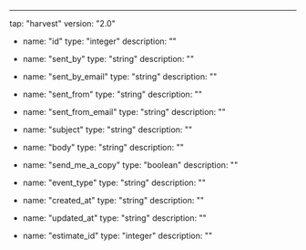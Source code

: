 ---
tap: "harvest"
version: "2.0"
  - name: "id"
    type: "integer"
    description: ""

  - name: "sent_by"
    type: "string"
    description: ""

  - name: "sent_by_email"
    type: "string"
    description: ""

  - name: "sent_from"
    type: "string"
    description: ""

  - name: "sent_from_email"
    type: "string"
    description: ""

  - name: "subject"
    type: "string"
    description: ""

  - name: "body"
    type: "string"
    description: ""

  - name: "send_me_a_copy"
    type: "boolean"
    description: ""

  - name: "event_type"
    type: "string"
    description: ""

  - name: "created_at"
    type: "string"
    description: ""

  - name: "updated_at"
    type: "string"
    description: ""

  - name: "estimate_id"
    type: "integer"
    description: ""

